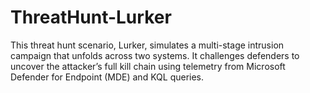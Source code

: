 # ThreatHunt-Lurker
This threat hunt scenario, Lurker, simulates a multi-stage intrusion campaign that unfolds across two systems. It challenges defenders to uncover the attacker’s full kill chain using telemetry from Microsoft Defender for Endpoint (MDE) and KQL queries. 
